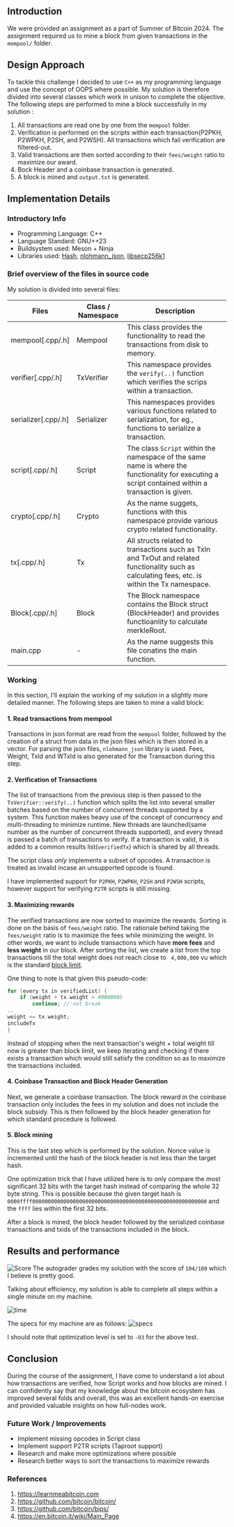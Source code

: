 
## Introduction

We were provided an assignment as a part of Summer of Bitcoin 2024. The assignment required us to mine a block from given transactions in the `mempool/` folder.

## Design Approach

To tackle this challenge I decided to use `C++` as my programming language and use the concept of OOPS where possible. My solution is therefore divided into several classes which work in unison to complete the objective. The following steps are performed to mine a block successfully in my solution :

1. All transactions are read one by one from the `mempool` folder.
2. Verification is performed on the scripts within each transaction(P2PKH, P2WPKH, P2SH, and P2WSH). All transactions which fail verification are filtered-out.
3. Valid transactions are then sorted according to their `fees/weight` ratio to maximize our award.
4. Bock Header and a coinbase transaction is generated.
5. A block is mined and `output.txt` is generated.

## Implementation Details

### Introductory Info

- Programming Language: C++
- Language Standard: GNU++23
- Buildsystem used: Meson + Ninja
- Libraries used: [Hash](https://github.com/Chocobo1/Hash), [nlohmann_json](https://github.com/nlohmann/json), [libsecp256k1](https://github.com/bitcoin-core/secp256k1)

### Brief overview of the files in source code

My solution is divided into several files:

| Files               | Class / Namespace | Description                                                                                                                                         |
| ------------------- | ----------------- | --------------------------------------------------------------------------------------------------------------------------------------------------- |
| mempool[.cpp/.h]    | Mempool           | This class provides the functionality to read the transactions from disk to memory.                                                                 |
| verifier[.cpp/.h]   | TxVerifier        | This namespace provides the `verify(..)` function which verifies the scrips within a transaction.                                                   |
| serializer[.cpp/.h] | Serializer        | This namespaces provides various functions related to serialization, for eg., functions to serialize a transaction.                                 |
| script[.cpp/.h]     | Script            | The class `Script` within the namespace of the same name is where the functionality for executing a script contained within a transaction is given. |
| crypto[.cpp/.h]     | Crypto            | As the name suggets, functions with this namespace provide various crypto related functionality.                                                    |
| tx[.cpp/.h]         | Tx                | All structs related to transactions such as TxIn and TxOut and related functionality such as calculating fees, etc. is within the Tx namespace.     |
| Block[.cpp/.h]      | Block             | The Block namespace contains the Block struct (BlockHeader) and provides functioanlity to calculate merkleRoot.                                     |
| main.cpp            | -                 | As the name suggests this file conatins the main function.                                                                                          |

### Working

In this section, I'll explain the working of my solution in a slightly more detailed manner.
The following steps are taken to mine a valid block:
#### 1. Read transactions from mempool
Transactions in json format are read from the `mempool` folder, followed by the creation of a struct from data in the json files which is then stored in a vector. For parsing the json files, `nlohmann_json` library is used. Fees, Weight, TxId and WTxId is also generated for the Transaction during this step.
#### 2. Verification of Transactions
The list of transactions from the previous step is then passed to the `TxVerifier::verify(..)` function which splits the list into several smaller batches based on the number of concurrent threads supported by a system. This function makes heavy use of the concept of concurrency and multi-threading to minimize runtime. New threads are launched(same number as the number of concurrent threads supported), and every thread is passed a batch of transactions to verify. If a transaction is valid,  it is added to a common results list(`verifiedTx`) which is shared by all threads.

The script class *only* implements a subset of opcodes. A transaction is treated as invalid incase an unsupported opcode is found.

I have implemented support for `P2PKH`, `P2WPKH`, `P2SH` and `P2WSH` scripts, however support for verifying `P2TR` scripts is still missing.

#### 3. Maximizing rewards
The verified transactions are now sorted to maximize the rewards. Sorting is done on the basis of `fees/weight` ratio. The rationale behind taking the `fees/weight` ratio is to maximize the fees while minimizing the weight. In other words, we want to include transactions which have **more fees** and **less weight** in our block. After sorting the list, we create a list from the top transactions till the total weight does not reach close to ` 4,000,000` vu which is the standard [block limit](https://learnmeabitcoin.com/technical/transaction/size/#weight).

One thing to note is that given this pseudo-code:
```cpp
for (every tx in verifiedList) {
	if (weight + tx.weight > 4000000) 
		continue; // not break
..
weight += tx.weight;
includeTx
}
```

Instead of stopping when the next transaction's weight + total weight till now is greater than block limit, we keep iterating and checking if there exists a transaction which would still satisfy the condition so as to maximize the transactions included.
#### 4. Coinbase Transaction and Block Header Generation
Next, we generate a coinbase transaction. The block reward in the coinbase transaction only includes the fees in my solution and does not include the block subsidy. This is then followed by the block header generation for which standard procedure is followed.
#### 5. Block mining
This is the last step which is performed by the solution. Nonce value is incremented until the hash of the block header is not less than the target hash. 

One optimization trick that I have utilized here is to only compare the most significant 32 bits with the target hash instead of comparing the whole 32 byte string. This is possible because the given target hash is `0000ffff00000000000000000000000000000000000000000000000000000000` and the `ffff` lies within the first 32 bits.

After a block is mined, the block header followed by the serialized coinbase transactions and txids of the transactions included in the block.

## Results and performance

![Score](docs/score.png)
The autograder grades my solution with the score of `104/100` which I believe is pretty good.

Talking about efficiency, my solution is able to complete all steps within a single minute on my machine.

![time](docs/time.png)

The specs for my machine are as follows:
![specs](docs/specs.png)

I should note that optimization level is set to `-O3` for the above test. 

## Conclusion

During the course of the assignment, I have come to understand a lot about how transactions are verified, how Script works and how blocks are mined. I can confidently say that my knowledge about the bitcoin ecosystem has improved several folds and overall, this was an excellent hands-on exercise and provided valuable insights on how full-nodes work.  

### Future Work / Improvements

- Implement missing opcodes in Script class
- Implement support P2TR scripts (Taproot support)
- Research and make more optimizations where possible
- Research better ways to sort the transactions to maximize rewards

### References
1. https://learnmeabitcoin.com
2. https://github.com/bitcoin/bitcoin/
3. https://github.com/bitcoin/bips/
4. https://en.bitcoin.it/wiki/Main_Page